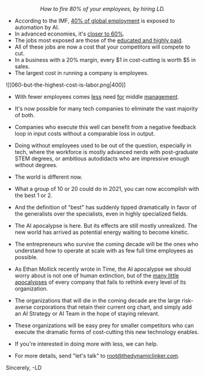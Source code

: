 
<span style="text-align: center; display: block"><i>How to fire 80% of your employees, by hiring LD.</i></span>

- According to the IMF, [40% of global employment](https://www.imf.org/en/Blogs/Articles/2024/01/14/ai-will-transform-the-global-economy-lets-make-sure-it-benefits-humanity#:~:text=Many%20studies%20have%20predicted%20the,employment%20is%20exposed%20to%20AI.) is exposed to automation by AI.
- In advanced economies, it's [closer to 60%](https://www.imf.org/en/Publications/fandd/issues/2024/06/Economic-possibilities-for-my-grandchildren-Kristalina-Georgieva#:~:text=But%20it%20also%20comes%20with,may%20simply%20be%20rendered%20obsolete.).
- The jobs most exposed are those of the [educated and highly paid](https://time.com/6961559/ethan-mollick-ai-apocalypse-essay/#:~:text=Educated%20and%20highly%20paid%20workers).
- All of these jobs are now a cost that your competitors will compete to cut.
- In a business with a 20% margin, every $1 in cost-cutting is worth $5 in sales.
- The largest cost in running a company is employees.

![[060-but-the-highest-cost-is-labor.png|400]]

- With fewer employees comes [less](https://medium.com/@sushantvohra/your-boss-will-be-replaced-by-ai-before-you-do-91a8e7cca9fc) need [for](https://chatterhead.bearblog.dev/ai-will-replace-middle-management-not-hourly-workers/) middle [management](https://cmr.berkeley.edu/2021/01/middle-management-jobs/).
- It's now possible for many tech companies to eliminate the vast majority of both.
- Companies who execute this well can benefit from a negative feedback loop in input costs without a comparable loss in output.
- Doing without employees used to be out of the question, especially in tech, where the workforce is mostly advanced nerds with post-graduate STEM degrees, or ambitious autodidacts who are impressive enough without degrees.
- The world is different now.
- What a group of 10 or 20 could do in 2021, you can now accomplish with the best 1 or 2. 
- And the definition of "best" has suddenly tipped dramatically in favor of the generalists over the specialists, even in highly specialized fields.
- The AI apocalypse is here. But its effects are still mostly unrealized. The new world has arrived as potential energy waiting to become kinetic.
- The entrepreneurs who survive the coming decade will be the ones who understand how to operate at scale with as few full time employees as possible.
- As Ethan Mollick recently wrote in Time, the AI apocalypse we should worry about is not one of human extinction, but of the [many little apocalypses](https://time.com/6961559/ethan-mollick-ai-apocalypse-essay/#:~:text=It%20opens%20us%20up%20to%20many%20little%20apocalypses%2C%20as%20jobs%20and%20workplaces%20are%20disrupted%20one%2Dby%2Done%20in%20ways%20that%20change%20lives%20and%20livelihoods.) of every company that fails to rethink every level of its organization.
- The organizations that will die in the coming decade are the large risk-averse corporations that retain their current org chart, and simply add an AI Strategy or AI Team in the hope of staying relevant.
- These organizations will be easy prey for smaller competitors who can execute the dramatic forms of cost-cutting this new technology enables.

- If you're interested in doing more with less, we can help.

- For more details, send "let's talk" to root@thedynamiclinker.com.

Sincerely,
-LD